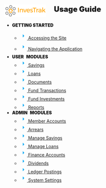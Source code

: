 
<div style="display:inline-flex;width:100%;">
	<!-- Logo -->
	<div style="text-align:left;display:inline-flex;">
		<a href="#/">
			<img height="40px"  
				src="./static/images/0.0_investrak_logo.png">
			</img>
		</a>
	</div>
  <!-- Title -->
  <div style="text-align: left;font-weight:900;font-size:24px;margin-left:25px;display:inline-flex;">
		Usage Guide
	</div>
</div>

<div id="nav-menu-items">
	<ul>
		<li>
			<p style="font-weight:900">GETTING STARTED</p>
			<ul style="line-height:2rem;">
				<li>
					<a href="#/02_access-the-site" title="Accessing the Site">
						<svg style="height:24px;width:24px" viewBox="0 0 24 24">
							<path fill="#03a9f4" d="M10,17L15,12L10,7V17Z"></path>
						</svg>
						Accessing the Site
					</a>
				</li>
				<li>
					<a href="#/03_navigate-the-app" 
						title=" Navigating the Application">
						<svg style="height:24px;width:24px" viewBox="0 0 24 24">
							<path fill="#03a9f4" d="M10,17L15,12L10,7V17Z"></path>
						</svg> Navigating the Application
					</a>
				</li>
			</ul>
		</li>
		<li>
			<span class="d-inline-flex" 
				style="font-weight:900">
				<span class="d-inline-flex" style="padding-right:5px">USER</span>
				<span class="ml-1 d-inline-flex d-none d-sm-block"> MODULES</span>
			</span>
			<ul>
				<li>
					<a href="#04_user_savings" title="Savings">
						<svg style="height:24px;width:24px" viewBox="0 0 24 24">
							<path fill="#03a9f4" d="M10,17L15,12L10,7V17Z"></path>
						</svg>
						 Savings
					</a>
				</li>
				<li>
					<a href="#05_user_loans" title="Loans">
						<svg style="height:24px;width:24px" viewBox="0 0 24 24">
							<path fill="#03a9f4" d="M10,17L15,12L10,7V17Z"></path>
						</svg>
						Loans
					</a>
				</li>
				<li>
					<a href="#06_user_documents" title="Documents">
						<svg style="height:24px;width:24px" viewBox="0 0 24 24">
							<path fill="#03a9f4" d="M10,17L15,12L10,7V17Z"></path>
						</svg>
						Documents
					</a>
				</li>
				<li>
					<a href="#07_user_fund-transactions" title="Fund Transactions">
						<svg style="height:24px;width:24px" viewBox="0 0 24 24">
							<path fill="#03a9f4" d="M10,17L15,12L10,7V17Z"></path>
						</svg>
						Fund Transactions
					</a>
				</li>
				<li>
					<a href="#08_user_fund-investments" title="Fund Investments">
						<svg style="height:24px;width:24px" viewBox="0 0 24 24">
							<path fill="#03a9f4" d="M10,17L15,12L10,7V17Z"></path>
						</svg>
						Fund Investments
					</a>
				</li>
				<li>
					<a href="#09_user_reports" title="Reports">
						<svg style="height:24px;width:24px" viewBox="0 0 24 24">
							<path fill="#03a9f4" d="M10,17L15,12L10,7V17Z"></path>
						</svg>
						Reports
					</a>
				</li>
			</ul>
		</li>
		<li>
			<span class="d-inline-flex" style="font-weight:900">
				<span class="d-inline-flex" style="padding-right:5px">ADMIN</span>
				<span class="ml-1 d-inline-flex d-none d-sm-block"> MODULES</span>
			</span>
			<ul>
				<li>
					<a href="#10_admin_member-accounts" title="Member Accounts">
						<svg style="height:24px;width:24px" viewBox="0 0 24 24">
							<path fill="#03a9f4" d="M10,17L15,12L10,7V17Z"></path>
						</svg>
						Member Accounts
					</a>
				</li>			
				<li>
					<a href="#11_admin_arrears" title="Arrears">
						<svg style="height:24px;width:24px" viewBox="0 0 24 24">
							<path fill="#03a9f4" d="M10,17L15,12L10,7V17Z"></path>
						</svg>
						Arrears
					</a>
				</li>
				<li>
					<a href="#12_admin_manage-savings" title="Manage Savings">
						<svg style="height:24px;width:24px" viewBox="0 0 24 24">
							<path fill="#03a9f4" d="M10,17L15,12L10,7V17Z"></path>
						</svg>
						Manage Savings
					</a>
				</li>
				<li>
					<a href="#13_admin_manage-loans" title="Manage Loans">
						<svg style="height:24px;width:24px" viewBox="0 0 24 24">
							<path fill="#03a9f4" d="M10,17L15,12L10,7V17Z"></path>
						</svg>
						Manage Loans
					</a>
				</li>
				<li>
					<a href="#14_admin_finance-accounts" title="Finance Accounts">
						<svg style="height:24px;width:24px" viewBox="0 0 24 24">
							<path fill="#03a9f4" d="M10,17L15,12L10,7V17Z"></path>
						</svg>
						Finance Accounts
					</a>
				</li>
				<li>
					<a href="#15_admin_dividends" title="Dividends">
						<svg style="height:24px;width:24px" viewBox="0 0 24 24">
							<path fill="#03a9f4" d="M10,17L15,12L10,7V17Z"></path>
						</svg>
						Dividends
					</a>
				</li>
				<li>
					<a href="#16_admin_ledger-postings" title="Dividends">
						<svg style="height:24px;width:24px" viewBox="0 0 24 24">
							<path fill="#03a9f4" d="M10,17L15,12L10,7V17Z"></path>
						</svg>
						Ledger Postings
					</a>
				</li>
				<li>
					<a href="#17_admin_system-settings" title="System Settings">
						<svg style="height:24px;width:24px" viewBox="0 0 24 24">
							<path fill="#03a9f4" d="M10,17L15,12L10,7V17Z"></path>
						</svg>
						System Settings
					</a>
				</li>
			</ul>
		</li>
	</ul>
</div>
<!-- <script setup>
  const {computed }=Vue
	Vue.createApp({
		setup(){
			const mobile_screen = computed(()=>{
				return window.innerWidth<600
			});
			return{mobile_screen}
		}
	}).mount('#nav-menu');
</script> -->
